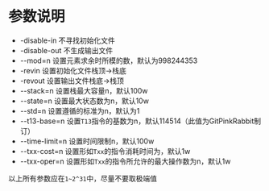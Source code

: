 # 参数说明
* -disable-in 不寻找初始化文件
* -disable-out 不生成输出文件
* --mod=n 设置元素求余时所模的数，默认为998244353
* -revin 设置初始化文件栈顶->栈底
* -revout 设置输出文件栈底->栈顶
* --stack=n 设置栈最大容量n，默认100w
* --state=n 设置最大状态数为n，默认10w
* --std=n 设置遵循的标准为n，默认为1
* --t13-base=n 设置`T13`指令的基数为n，默认114514（此值为GitPinkRabbit制订）
* --time-limit=n 设置时间限制n，默认100w
* --txx-cost=n 设置形如`Txx`的指令消耗时间为，默认1w
* --txx-oper=n 设置形如`Txx`的指令所允许的最大操作数为n，默认1w

以上所有参数应在`1~2^31`中，尽量不要取极端值
